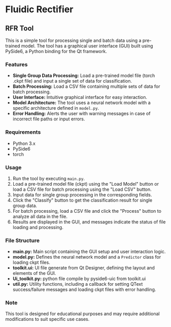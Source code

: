 # Fluidic Rectifier

## RFR Tool

This is a simple tool for processing single and batch data using a pre-trained model. The tool has a graphical user interface (GUI) built using PySide6, a Python binding for the Qt framework.

### Features

- **Single Group Data Processing:** Load a pre-trained model file (torch .ckpt file) and input a single set of data for classification.
- **Batch Processing:** Load a CSV file containing multiple sets of data for batch processing.
- **User Interface:** Intuitive graphical interface for easy interaction.
- **Model Architecture:** The tool uses a neural network model with a specific architecture defined in `model.py`.
- **Error Handling:** Alerts the user with warning messages in case of incorrect file paths or input errors.

### Requirements

- Python 3.x
- PySide6
- torch

### Usage

1. Run the tool by executing `main.py`.
2. Load a pre-trained model file (ckpt) using the "Load Model" button or load a CSV file for batch processing using the "Load CSV" button.
3. Input data for single group processing in the corresponding fields.
4. Click the "Classify" button to get the classification result for single group data.
5. For batch processing, load a CSV file and click the "Process" button to analyze all data in the file.
6. Results are displayed in the GUI, and messages indicate the status of file loading and processing.

### File Structure

- **main.py:** Main script containing the GUI setup and user interaction logic.
- **model.py:** Defines the neural network model and a `Predictor` class for loading ckpt files.
- **toolkit.ui:** UI file generate from Qt Designer, defining the layout and elements of the GUI.
- **Ui_toolkit.py:** python file compile by pyside6-uic from toolkit.ui
- **util.py:** Utility functions, including a callback for setting QText success/failure messages and loading ckpt files with error handling.

### Note

This tool is designed for educational purposes and may require additional modifications to suit specific use cases.

